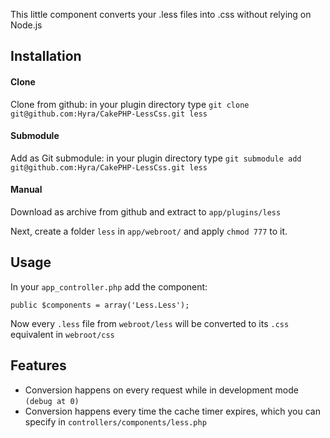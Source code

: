 This little component converts your .less files into .css without relying on Node.js

## Installation

#### Clone
Clone from github: in your plugin directory type `git clone git@github.com:Hyra/CakePHP-LessCss.git less`
#### Submodule
Add as Git submodule: in your plugin directory type `git submodule add git@github.com:Hyra/CakePHP-LessCss.git less`
#### Manual
Download as archive from github and extract to `app/plugins/less`

Next, create a folder `less` in `app/webroot/` and apply `chmod 777` to it.

## Usage
In your `app_controller.php` add the component:

	public $components = array('Less.Less');

Now every `.less` file from `webroot/less` will be converted to its `.css` equivalent in `webroot/css`

## Features

- Conversion happens on every request while in development mode `(debug at 0)`
- Conversion happens every time the cache timer expires, which you can specify in `controllers/components/less.php`